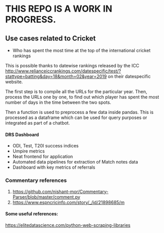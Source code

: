 # THIS REPO IS A WORK IN PROGRESS. 

## Use cases related to Cricket

- Who has spent the most time at the top of the international cricket rankings

This is possible thanks to datewise rankings released by the ICC http://www.relianceiccrankings.com/datespecific/test/?stattype=batting&day=18&month=02&year=2019 on their datespecific website. 

The first step is to compile all the URLs for the particular year. Then, process the URLs one by one, to find out which player has spent the most number of days in the time between the two spots.

Then a function is used to preprocess a few data inside pandas. This is processed as a dataframe which can be used for query purposes or integrated as part of a chatbot.

#### DRS Dashboard

- ODI, Test, T20I success indices
- Umpire metrics
- Neat frontend for application
- Automated data pipelines for extraction of Match notes data
- Dashboard with key metrics of referrals

### Commentary references

1. https://github.com/nishant-mor/Commentary-Parser/blob/master/comment.py
2. https://www.espncricinfo.com/story/_/id/21898685/m


#### Some useful references:

https://elitedatascience.com/python-web-scraping-libraries 





